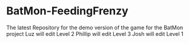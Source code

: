 # BatMon-FeedingFrenzy
The latest Repository for the demo version of the game for the BatMon project
Luz will edit Level 2 Phillip will edit Level 3 Josh will edit Level 1
